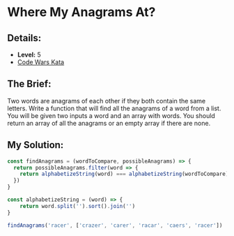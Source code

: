 # Where My Anagrams At?

## Details:
* <b>Level:</b> 5
* [Code Wars Kata](https://www.codewars.com/kata/523a86aa4230ebb5420001e1)

## The Brief:
Two words are anagrams of each other if they both contain the same letters. Write a function that will find all the anagrams of a word from a list. You will be given two inputs a word and an array with words. You should return an array of all the anagrams or an empty array if there are none.

## My Solution:
```javascript
const findAnagrams = (wordToCompare, possibleAnagrams) => {
  return possibleAnagrams.filter(word => {
    return alphabetizeString(word) === alphabetizeString(wordToCompare)
  })
}

const alphabetizeString = (word) => {
    return word.split('').sort().join('')
}

findAnagrams('racer', ['crazer', 'carer', 'racar', 'caers', 'racer'])
```

